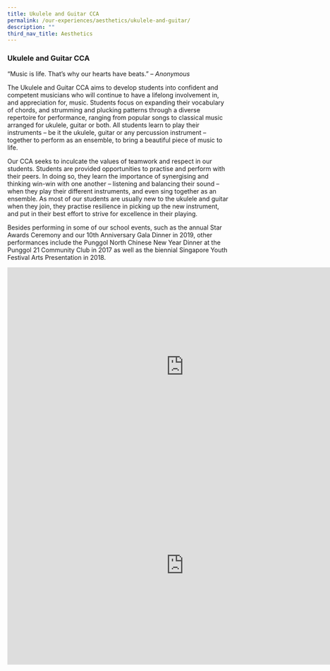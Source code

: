 ```yaml
---
title: Ukulele and Guitar CCA
permalink: /our-experiences/aesthetics/ukulele-and-guitar/
description: ""
third_nav_title: Aesthetics
---
```

### **Ukulele and Guitar CCA**
“Music is life. That’s why our hearts have beats.”&nbsp;_– Anonymous_

The Ukulele and Guitar CCA aims to develop students into confident and competent musicians who will continue to have a lifelong involvement in, and appreciation for, music. Students focus on expanding their vocabulary of chords, and strumming and plucking patterns through a diverse repertoire for performance, ranging from popular songs to classical music arranged for ukulele, guitar or both. All students learn to play their instruments – be it the ukulele, guitar or any percussion instrument – together to perform as an ensemble, to bring a beautiful piece of music to life.&nbsp;

Our CCA seeks to inculcate the values of teamwork and respect in our students. Students are provided opportunities to practise and perform with their peers. In doing so, they learn the importance of synergising and thinking win-win with one another – listening and balancing their sound – when they play their different instruments, and even sing together as an ensemble.&nbsp;As most of our students are usually new to the ukulele and guitar when they join, they practise resilience in picking up the new instrument, and put in their best effort to strive for excellence in their playing.

Besides performing in some of our school events, such as the annual Star Awards Ceremony and our 10th Anniversary Gala Dinner in 2019, other performances include the Punggol North Chinese New Year Dinner at the Punggol 21 Community Club in 2017 as well as the biennial Singapore Youth Festival Arts Presentation in&nbsp;2018.

<iframe allowfullscreen="" allow="accelerometer; autoplay; clipboard-write; encrypted-media; gyroscope; picture-in-picture; web-share" frameborder="0" title="10. Ukulele   Guitar CCA promo video" src="https://www.youtube.com/embed/8Yc1j_6xSGA" height="450" width="800"></iframe>

<iframe allowfullscreen="true" height="450" width="800" frameborder="0" src="https://docs.google.com/presentation/d/e/2PACX-1vSY2GQKQTaSAEXd53xeI01jqD7e7frY5h2RbmsJ1N4p4fvo9cmbZoXfzKE-asUfio78N3qGkSl0NAwF/embed?start=false&amp;loop=false&amp;delayms=3000"></iframe>